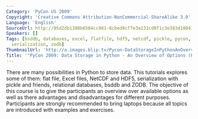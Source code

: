 ```yaml
---
Category: 'PyCon US 2009'
Copyright: 'Creative Commons Attribution-NonCommercial-ShareAlike 3.0'
Language: 'English'
SourceUrl: http://05d2db1380b6504cc981-8cbed8cf7e3a131cd8f1c3e383d10041.r93.cf2.rackcdn.com/pycon-us-2009/189_pycon-2009-data-storage-in-python-an-overview-of-options-part-2-of-3.mp4
Speakers: []
Tags: [bsddb, databases, excel, flatfile, hdf5, netcdf, pickle, pycon, pycon2009,
  serialization, zodb]
ThumbnailUrl: 'http://a.images.blip.tv/Pycon-DataStorageInPythonAnOverviewOfOptionsPart002214-260.jpg'
Title: '"PyCon 2009: Data Storage in Python - An Overview of Options (Part 2 of 3)"'
---
```

  
There are many possibilities in Python to store data. This tutorials explores
some of them: flat file, Excel files, NetCDF and HDF5, serialization with
pickle and friends, relational databases, bsddb and ZODB. The objective of
this course is to give the participants an overview over available options as
well as there advantages and disadvantages for different purposes.
Participants are strongly recommended to bring laptops because all topics are
introduced with examples and exercises.

